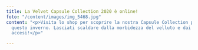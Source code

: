 ```yaml
---
title: La Velvet Capsule Collection 2020 è online!
foto: "/content/images/img_5468.jpg"
content: "<p>Visita lo shop per scoprire la nostra Capsule Collection pensata per
  questo inverno. Lasciati scaldare dalla morbidezza del velluto e dai suoi colori
  accesi!</p>"

---
```

